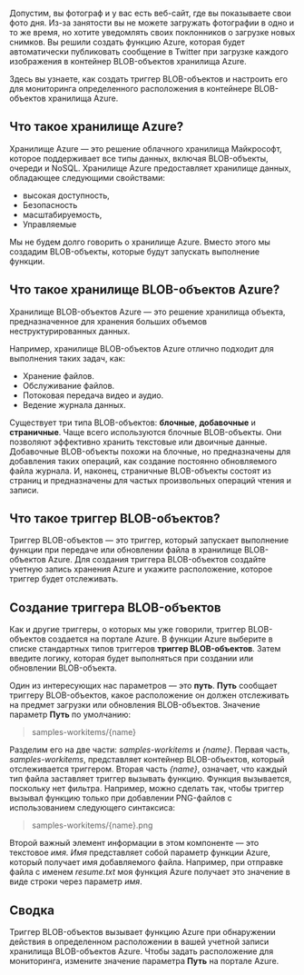Допустим, вы фотограф и у вас есть веб-сайт, где вы показываете свои фото дня. Из-за занятости вы не можете загружать фотографии в одно и то же время, но хотите уведомлять своих поклонников о загрузке новых снимков. Вы решили создать функцию Azure, которая будет автоматически публиковать сообщение в Twitter при загрузке каждого изображения в контейнер BLOB-объектов хранилища Azure.

Здесь вы узнаете, как создать триггер BLOB-объектов и настроить его для мониторинга определенного расположения в контейнере BLOB-объектов хранилища Azure.

## <a name="what-is-azure-storage"></a>Что такое хранилище Azure?

Хранилище Azure — это решение облачного хранилища Майкрософт, которое поддерживает все типы данных, включая BLOB-объекты, очереди и NoSQL. Хранилище Azure предоставляет хранилище данных, обладающее следующими свойствами:

- высокая доступность,
- Безопасность
- масштабируемость,
- Управляемые

Мы не будем долго говорить о хранилище Azure. Вместо этого мы создадим BLOB-объекты, которые будут запускать выполнение функции.

## <a name="what-is-azure-blob-storage"></a>Что такое хранилище BLOB-объектов Azure?

Хранилище BLOB-объектов Azure — это решение хранилища объекта, предназначенное для хранения больших объемов неструктурированных данных. 

Например, хранилище BLOB-объектов Azure отлично подходит для выполнения таких задач, как:

- Хранение файлов.
- Обслуживание файлов.
- Потоковая передача видео и аудио.
- Ведение журнала данных.

Существует три типа BLOB-объектов: **блочные**, **добавочные** и **страничные**. Чаще всего используются блочные BLOB-объекты. Они позволяют эффективно хранить текстовые или двоичные данные. Добавочные BLOB-объекты похожи на блочные, но предназначены для добавления таких операций, как создание постоянно обновляемого файла журнала. И, наконец, страничные BLOB-объекты состоят из страниц и предназначены для частых произвольных операций чтения и записи.

## <a name="what-is-a-blob-trigger"></a>Что такое триггер BLOB-объектов?

Триггер BLOB-объектов — это триггер, который запускает выполнение функции при передаче или обновлении файла в хранилище BLOB-объектов Azure. Для создания триггера BLOB-объектов создайте учетную запись хранения Azure и укажите расположение, которое триггер будет отслеживать.

## <a name="how-to-create-a-blob-trigger"></a>Создание триггера BLOB-объектов

Как и другие триггеры, о которых мы уже говорили, триггер BLOB-объектов создается на портале Azure. В функции Azure выберите в списке стандартных типов триггеров **триггер BLOB-объектов**. Затем введите логику, которая будет выполняться при создании или обновлении BLOB-объекта.

Один из интересующих нас параметров — это **путь**. **Путь** сообщает триггеру BLOB-объектов, какое расположение он должен отслеживать на предмет загрузки или обновления BLOB-объектов. Значение параметр **Путь** по умолчанию: 

> samples-workitems/{name}

Разделим его на две части: *samples-workitems* и *{name}*. Первая часть, *samples-workitems*, представляет контейнер BLOB-объектов, который отслеживается триггером. Вторая часть *{name}*, означает, что каждый тип файла заставляет триггер вызывать функцию. Функция вызывается, поскольку нет фильтра. Например, можно сделать так, чтобы триггер вызывал функцию только при добавлении PNG-файлов с использованием следующего синтаксиса:

> samples-workitems/{name}.png

Второй важный элемент информации в этом компоненте — это текстовое *имя*. *Имя* представляет собой параметр функции Azure, который получает имя добавляемого файла. Например, при отправке файла с именем *resume.txt* моя функция Azure получает это значение в виде строки через параметр *имя*.

## <a name="summary"></a>Сводка

Триггер BLOB-объектов вызывает функцию Azure при обнаружении действия в определенном расположении в вашей учетной записи хранилища BLOB-объектов Azure. Чтобы задать расположение для мониторинга, измените значение параметра **Путь** на портале Azure.
